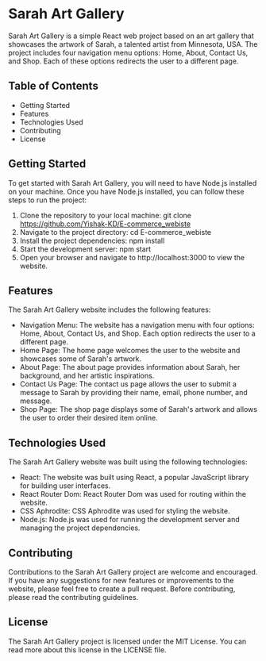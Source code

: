 # Sarah Art Gallery
Sarah Art Gallery is a simple React web project based on an art gallery that showcases the artwork of Sarah, a talented artist from Minnesota, USA. The project includes four navigation menu options: Home, About, Contact Us, and Shop. Each of these options redirects the user to a different page.

## Table of Contents
* Getting Started
* Features
* Technologies Used
* Contributing
* License
## Getting Started
To get started with Sarah Art Gallery, you will need to have Node.js installed on your machine. Once you have Node.js installed, you can follow these steps to run the project:

1. Clone the repository to your local machine: git clone https://github.com/Yishak-KD/E-commerce_webiste
2. Navigate to the project directory: cd E-commerce_webiste
3. Install the project dependencies: npm install
4. Start the development server: npm start
5. Open your browser and navigate to http://localhost:3000 to view the website.
## Features
The Sarah Art Gallery website includes the following features:

* Navigation Menu: The website has a navigation menu with four options: Home, About, Contact Us, and Shop. Each option redirects the user to a different page.
* Home Page: The home page welcomes the user to the website and showcases some of Sarah's artwork.
* About Page: The about page provides information about Sarah, her background, and her artistic inspirations.
* Contact Us Page: The contact us page allows the user to submit a message to Sarah by providing their name, email, phone number, and message.
* Shop Page: The shop page displays some of Sarah's artwork and allows the user to order their desired item online.
## Technologies Used
The Sarah Art Gallery website was built using the following technologies:

* React: The website was built using React, a popular JavaScript library for building user interfaces.
* React Router Dom: React Router Dom was used for routing within the website.
* CSS Aphrodite: CSS Aphrodite was used for styling the website.
* Node.js: Node.js was used for running the development server and managing the project dependencies.
## Contributing
Contributions to the Sarah Art Gallery project are welcome and encouraged. If you have any suggestions for new features or improvements to the website, please feel free to create a pull request. Before contributing, please read the contributing guidelines.

## License
The Sarah Art Gallery project is licensed under the MIT License. You can read more about this license in the LICENSE file.

